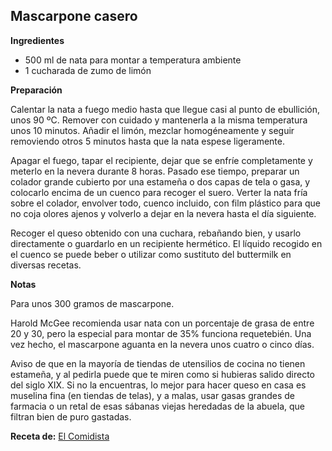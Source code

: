 ## Mascarpone casero

**Ingredientes**

- 500 ml de nata para montar a temperatura ambiente
- 1 cucharada de zumo de limón

**Preparación**

Calentar la nata a fuego medio hasta que llegue casi al punto de ebullición, unos 90 ºC. Remover con cuidado y mantenerla a la misma temperatura unos 10 minutos. Añadir el limón, mezclar homogéneamente y seguir removiendo otros 5 minutos hasta que la nata espese ligeramente.

Apagar el fuego, tapar el recipiente, dejar que se enfríe completamente y meterlo en la nevera durante 8 horas. Pasado ese tiempo, preparar un colador grande cubierto por una estameña o dos capas de tela o gasa, y colocarlo encima de un cuenco para recoger el suero. Verter la nata fría sobre el colador, envolver todo, cuenco incluido, con film plástico para que no coja olores ajenos y volverlo a dejar en la nevera hasta el día siguiente.

Recoger el queso obtenido con una cuchara, rebañando bien, y usarlo directamente o guardarlo en un recipiente hermético. El líquido recogido en el cuenco se puede beber o utilizar como sustituto del buttermilk en diversas recetas.

**Notas**

Para unos 300 gramos de mascarpone.

Harold McGee  recomienda usar nata con un porcentaje de grasa de entre 20 y 30, pero la especial para montar de 35% funciona requetebién. Una vez hecho, el mascarpone aguanta en la nevera unos cuatro o cinco días. 

Aviso de que en la mayoría de tiendas de utensilios de cocina no tienen estameña, y al pedirla puede que te miren como si hubieras salido directo del siglo XIX. Si no la encuentras, lo mejor para hacer queso en casa es muselina fina (en tiendas de telas), y a malas, usar gasas grandes de farmacia o un retal de esas sábanas viejas heredadas de la abuela, que filtran bien de puro gastadas.

**Receta de:** [El Comidista](http://elcomidista.elpais.com/elcomidista/2015/06/15/receta/1434388557_097429.html)
